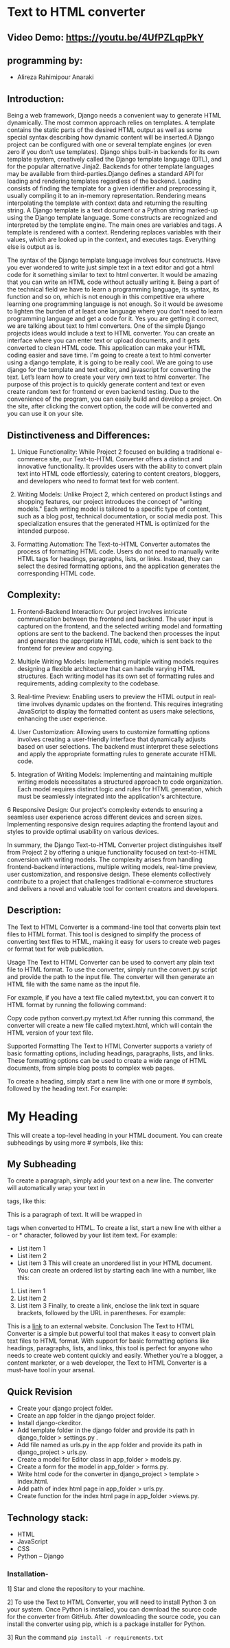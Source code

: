 # Text to HTML converter

## Video Demo: https://youtu.be/4UfPZLqpPkY

## programming by:

- Alireza Rahimipour Anaraki

## Introduction:
Being a web framework, Django needs a convenient way to generate HTML dynamically. The most common approach relies on templates. A template contains the static parts of the desired HTML output as well as some special syntax describing how dynamic content will be inserted.A Django project can be configured with one or several template engines (or even zero if you don’t use templates). Django ships built-in backends for its own template system, creatively called the Django template language (DTL), and for the popular alternative Jinja2. Backends for other template languages may be available from third-parties.Django defines a standard API for loading and rendering templates regardless of the backend. Loading consists of finding the template for a given identifier and preprocessing it, usually compiling it to an in-memory representation. Rendering means interpolating the template with context data and returning the resulting string.
A Django template is a text document or a Python string marked-up using the Django template language. Some constructs are recognized and interpreted by the template engine. The main ones are variables and tags. A template is rendered with a context. Rendering replaces variables with their values, which are looked up in the context, and executes tags. Everything else is output as is.

The syntax of the Django template language involves four constructs.
Have you ever wondered to write just simple text in a text editor and got a html code for it something similar to text to html converter. It would be amazing that you can write an HTML code without actually writing it. Being a part of the technical field we have to learn a programming language, its syntax, its function and so on, which is not enough in this competitive era where learning one programming language is not enough. So it would be awesome to lighten the burden of at least one language where you don’t need to learn programming language and get a code for it. Yes you are getting it correct, we are talking about text to html converters. One of the simple Django projects ideas would include a text to HTML converter. You can create an interface where you can enter text or upload documents, and it gets converted to clean HTML code. This application can make your HTML coding easier and save time. I'm going to create a text to html converter using a django template, it is going to be really cool.
We are going to use django for the template and text editor, and javascript for converting the text. Let’s learn how to create your very own text to html converter. The purpose of this project is to quickly generate content and text or even create random text for frontend or even backend testing. Due to the convenience of the program, you can easily build and develop a project. On the site, after clicking the convert option, the code will be converted and you can use it on your site.

## Distinctiveness and Differences:
1. Unique Functionality: While Project 2 focused on building a traditional e-commerce site, our Text-to-HTML Converter offers a distinct and innovative functionality. It provides users with the ability to convert plain text into HTML code effortlessly, catering to content creators, bloggers, and developers who need to format text for web content.

2. Writing Models: Unlike Project 2, which centered on product listings and shopping features, our project introduces the concept of "writing models." Each writing model is tailored to a specific type of content, such as a blog post, technical documentation, or social media post. This specialization ensures that the generated HTML is optimized for the intended purpose.

3. Formatting Automation: The Text-to-HTML Converter automates the process of formatting HTML code. Users do not need to manually write HTML tags for headings, paragraphs, lists, or links. Instead, they can select the desired formatting options, and the application generates the corresponding HTML code.

## Complexity:
1. Frontend-Backend Interaction: Our project involves intricate communication between the frontend and backend. The user input is captured on the frontend, and the selected writing model and formatting options are sent to the backend. The backend then processes the input and generates the appropriate HTML code, which is sent back to the frontend for preview and copying.

2. Multiple Writing Models: Implementing multiple writing models requires designing a flexible architecture that can handle varying HTML structures. Each writing model has its own set of formatting rules and requirements, adding complexity to the codebase.

3. Real-time Preview: Enabling users to preview the HTML output in real-time involves dynamic updates on the frontend. This requires integrating JavaScript to display the formatted content as users make selections, enhancing the user experience.

4. User Customization: Allowing users to customize formatting options involves creating a user-friendly interface that dynamically adjusts based on user selections. The backend must interpret these selections and apply the appropriate formatting rules to generate accurate HTML code.

5. Integration of Writing Models: Implementing and maintaining multiple writing models necessitates a structured approach to code organization. Each model requires distinct logic and rules for HTML generation, which must be seamlessly integrated into the application's architecture.

6 Responsive Design: Our project's complexity extends to ensuring a seamless user experience across different devices and screen sizes. Implementing responsive design requires adapting the frontend layout and styles to provide optimal usability on various devices.

In summary, the Django Text-to-HTML Converter project distinguishes itself from Project 2 by offering a unique functionality focused on text-to-HTML conversion with writing models. The complexity arises from handling frontend-backend interactions, multiple writing models, real-time preview, user customization, and responsive design. These elements collectively contribute to a project that challenges traditional e-commerce structures and delivers a novel and valuable tool for content creators and developers.

## Description:
The Text to HTML Converter is a command-line tool that converts plain text files to HTML format. This tool is designed to simplify the process of converting text files to HTML, making it easy for users to create web pages or format text for web publication.

Usage
The Text to HTML Converter can be used to convert any plain text file to HTML format. To use the converter, simply run the convert.py script and provide the path to the input file. The converter will then generate an HTML file with the same name as the input file.

For example, if you have a text file called mytext.txt, you can convert it to HTML format by running the following command:

Copy code
python convert.py mytext.txt
After running this command, the converter will create a new file called mytext.html, which will contain the HTML version of your text file.

Supported Formatting
The Text to HTML Converter supports a variety of basic formatting options, including headings, paragraphs, lists, and links. These formatting options can be used to create a wide range of HTML documents, from simple blog posts to complex web pages.

To create a heading, simply start a new line with one or more # symbols, followed by the heading text. For example:

# My Heading
This will create a top-level heading in your HTML document. You can create subheadings by using more # symbols, like this:

## My Subheading
To create a paragraph, simply add your text on a new line. The converter will automatically wrap your text in <p> tags, like this:

This is a paragraph of text. It will be wrapped in <p> tags when converted to HTML.
To create a list, start a new line with either a - or * character, followed by your list item text. For example:

- List item 1
- List item 2
- List item 3
This will create an unordered list in your HTML document. You can create an ordered list by starting each line with a number, like this:

1. List item 1
2. List item 2
3. List item 3
Finally, to create a link, enclose the link text in square brackets, followed by the URL in parentheses. For example:

This is a [link](https://www.example.com/) to an external website.
Conclusion
The Text to HTML Converter is a simple but powerful tool that makes it easy to convert plain text files to HTML format. With support for basic formatting options like headings, paragraphs, lists, and links, this tool is perfect for anyone who needs to create web content quickly and easily. Whether you're a blogger, a content marketer, or a web developer, the Text to HTML Converter is a must-have tool in your arsenal.

## Quick Revision
* Create your django project folder.
* Create an app folder in the django project folder.
* Install django-ckeditor.
* Add template folder in the django folder and provide its path in django_folder > settings.py .
* Add file named as urls.py in the app folder and provide its path in django_project > urls.py.
* Create a model for Editor class in app_folder > models.py.
* Create a form for the model in app_folder > forms.py.
* Write html code for the converter in django_project > template > index.html.
* Add path of index html page in app_folder > urls.py.
* Create function for the index html page in app_folder >views.py.

## Technology stack:

-   HTML
-   JavaScript
-   CSS
-   Python – Django

### Installation-

1] Star and clone the repository to your machine.

2] To use the Text to HTML Converter, you will need to install Python 3 on your system. Once Python is installed, you can download the source code for the converter from GitHub. After downloading the source code, you can install the converter using pip, which is a package installer for Python.

3] Run the command `pip install -r requirements.txt`